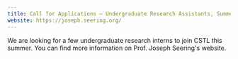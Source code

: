 ```yaml
---
title: Call for Applications – Undergraduate Research Assistants, Summer 2024
website: https://joseph.seering.org/
---
```


We are looking for a few undergraduate research interns to join CSTL this summer. 
You can find more information on Prof. Joseph Seering's website.